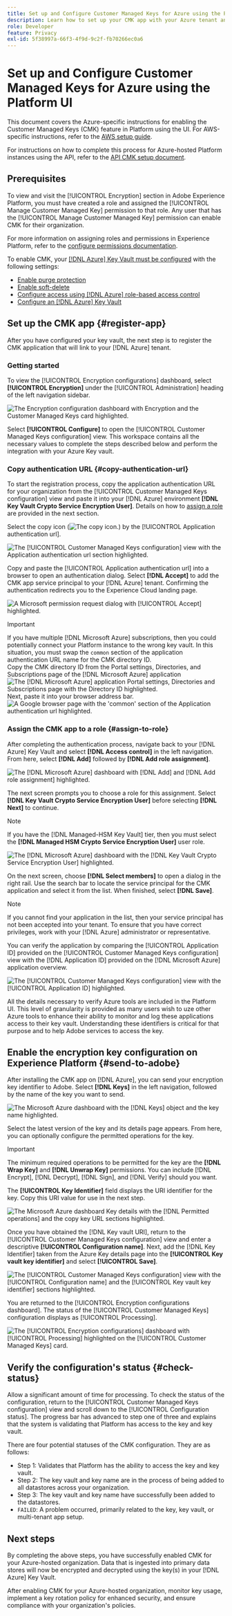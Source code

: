 ```yaml
---
title: Set up and Configure Customer Managed Keys for Azure using the Platform UI
description: Learn how to set up your CMK app with your Azure tenant and send your encryption key ID to Adobe Experience Platform.
role: Developer
feature: Privacy
exl-id: 5f38997a-66f3-4f9d-9c2f-fb70266ec0a6
---
```

# Set up and Configure Customer Managed Keys for Azure using the Platform UI

This document covers the Azure-specific instructions for enabling the Customer Managed Keys (CMK) feature in Platform using the UI. For AWS-specific instructions, refer to the [AWS setup guide](../aws/ui-set-up.md).

For instructions on how to complete this process for Azure-hosted Platform instances using the API, refer to the [API CMK setup document](./api-set-up.md).

## Prerequisites

To view and visit the [!UICONTROL Encryption] section in Adobe Experience Platform, you must have created a role and assigned the [!UICONTROL Manage Customer Managed Key] permission to that role. Any user that has the [!UICONTROL Manage Customer Managed Key] permission can enable CMK for their organization.

For more information on assigning roles and permissions in Experience Platform, refer to the [configure permissions documentation](https://experienceleague.adobe.com/docs/platform-learn/getting-started-for-data-architects-and-data-engineers/configure-permissions.html).

To enable CMK, your [[!DNL Azure] Key Vault must be configured](./azure-key-vault-config.md) with the following settings:

* [Enable purge protection](https://learn.microsoft.com/en-us/azure/key-vault/general/soft-delete-overview#purge-protection)
* [Enable soft-delete](https://learn.microsoft.com/en-us/azure/key-vault/general/soft-delete-overview)
* [Configure access using [!DNL Azure] role-based access control](https://learn.microsoft.com/en-us/azure/role-based-access-control/)
* [Configure an [!DNL Azure] Key Vault](./azure-key-vault-config.md)

## Set up the CMK app {#register-app}

After you have configured your key vault, the next step is to register the CMK application that will link to your [!DNL Azure] tenant.

### Getting started

To view the [!UICONTROL Encryption configurations] dashboard, select **[!UICONTROL Encryption]** under the [!UICONTROL Administration] heading of the left navigation sidebar.

![The Encryption configuration dashboard with Encryption and the Customer Managed Keys card highlighted.](../../../images/governance-privacy-security/customer-managed-keys/encryption-configraion.png)

Select **[!UICONTROL Configure]** to open the [!UICONTROL Customer Managed Keys configuration] view. This workspace contains all the necessary values to complete the steps described below and perform the integration with your Azure Key vault.

### Copy authentication URL {#copy-authentication-url}

To start the registration process, copy the application authentication URL for your organization from the [!UICONTROL Customer Managed Keys configuration] view and paste it into your [!DNL Azure] environment **[!DNL Key Vault Crypto Service Encryption User]**. Details on how to [assign a role](#assign-to-role) are provided in the next section. 

Select the copy icon (![The copy icon.](../../../../images/icons/copy.png)) by the [!UICONTROL Application authentication url].

![The [!UICONTROL Customer Managed Keys configuration] view with the Application authentication url section highlighted.](../../../images/governance-privacy-security/customer-managed-keys/application-authentication-url.png)

Copy and paste the [!UICONTROL Application authentication url] into a browser to open an authentication dialog. Select **[!DNL Accept]** to add the CMK app service principal to your [!DNL Azure] tenant. Confirming the authentication redirects you to the Experience Cloud landing page.

![A Microsoft permission request dialog with [!UICONTROL Accept] highlighted.](../../../images/governance-privacy-security/customer-managed-keys/app-permission.png)

>[!IMPORTANT]
>
>If you have multiple [!DNL Microsoft Azure] subscriptions, then you could potentially connect your Platform instance to the wrong key vault. In this situation, you must swap the `common` section of the application authentication URL name for the CMK directory ID.<br>Copy the CMK directory ID from the Portal settings, Directories, and Subscriptions page of the [!DNL Microsoft Azure] application<br>![The [!DNL Microsoft Azure] application Portal settings, Directories and Subscriptions page with the Directory ID highlighted.](../../../images/governance-privacy-security/customer-managed-keys/directory-id.png)<br>Next, paste it into your browser address bar.<br>![A Google browser page with the 'common' section of the Application authentication url highlighted.](../../../images/governance-privacy-security/customer-managed-keys/common-url-section.png)

### Assign the CMK app to a role {#assign-to-role}

After completing the authentication process, navigate back to your [!DNL Azure] Key Vault and select **[!DNL Access control]** in the left navigation. From here, select **[!DNL Add]** followed by **[!DNL Add role assignment]**.

![The [!DNL Microsoft Azure] dashboard with [!DNL Add] and [!DNL Add role assignment] highlighted.](../../../images/governance-privacy-security/customer-managed-keys/add-role-assignment.png)

The next screen prompts you to choose a role for this assignment. Select **[!DNL Key Vault Crypto Service Encryption User]** before selecting **[!DNL Next]** to continue.

>[!NOTE]
>
>If you have the [!DNL Managed-HSM Key Vault] tier, then you must select the **[!DNL Managed HSM Crypto Service Encryption User]** user role.

![The [!DNL Microsoft Azure] dashboard with the [!DNL Key Vault Crypto Service Encryption User] highlighted.](../../../images/governance-privacy-security/customer-managed-keys/select-role.png)

On the next screen, choose **[!DNL Select members]** to open a dialog in the right rail. Use the search bar to locate the service principal for the CMK application and select it from the list. When finished, select **[!DNL Save]**.

>[!NOTE]
>
>If you cannot find your application in the list, then your service principal has not been accepted into your tenant. To ensure that you have correct privileges, work with your [!DNL Azure] administrator or representative.

You can verify the application by comparing the [!UICONTROL Application ID] provided on the [!UICONTROL Customer Managed Keys configuration] view with the [!DNL Application ID] provided on the [!DNL Microsoft Azure] application overview.

![The [!UICONTROL Customer Managed Keys configuration] view with the [!UICONTROL Application ID] highlighted.](../../../images/governance-privacy-security/customer-managed-keys/application-id.png)

All the details necessary to verify Azure tools are included in the Platform UI. This level of granularity is provided as many users wish to uze other Azure tools to enhance their ability to monitor and log these applications access to their key vault. Understanding these identifiers is critical for that purpose and to help Adobe services to access the key.

## Enable the encryption key configuration on Experience Platform {#send-to-adobe}

After installing the CMK app on [!DNL Azure], you can send your encryption key identifier to Adobe. Select **[!DNL Keys]** in the left navigation, followed by the name of the key you want to send.

![The Microsoft Azure dashboard with the [!DNL Keys] object and the key name highlighted.](../../../images/governance-privacy-security/customer-managed-keys/select-key.png)

Select the latest version of the key and its details page appears. From here, you can optionally configure the permitted operations for the key. 

>[!IMPORTANT]
>
>The minimum required operations to be permitted for the key are the **[!DNL Wrap Key]** and **[!DNL Unwrap Key]** permissions. You can include [!DNL Encrypt], [!DNL Decrypt], [!DNL Sign], and [!DNL Verify] should you want.

The **[!UICONTROL Key Identifier]** field displays the URI identifier for the key. Copy this URI value for use in the next step.

![The Microsoft Azure dashboard Key details with the [!DNL Permitted operations] and the copy key URL sections highlighted.](../../../images/governance-privacy-security/customer-managed-keys/copy-key-url.png)

Once you have obtained the [!DNL Key vault URI], return to the [!UICONTROL Customer Managed Keys configuration] view and enter a descriptive **[!UICONTROL Configuration name]**. Next, add the [!DNL Key Identifier] taken from the Azure Key details page into the **[!UICONTROL Key vault key identifier]** and select **[!UICONTROL  Save]**. 

![The [!UICONTROL Customer Managed Keys configuration] view with the [!UICONTROL Configuration name] and the [!UICONTROL Key vault key identifier] sections highlighted.](../../../images/governance-privacy-security/customer-managed-keys/configuration-name.png)

You are returned to the [!UICONTROL Encryption configurations dashboard]. The status of the [!UICONTROL Customer Managed Keys] configuration displays as [!UICONTROL Processing]. 

![The [!UICONTROL Encryption configurations] dashboard with [!UICONTROL Processing] highlighted on the [!UICONTROL Customer Managed Keys] card.](../../../images/governance-privacy-security/customer-managed-keys/processing.png)

## Verify the configuration's status {#check-status}

Allow a significant amount of time for processing. To check the status of the configuration, return to the [!UICONTROL Customer Managed Keys configuration] view and scroll down to the [!UICONTROL Configuration status]. The progress bar has advanced to step one of three and explains that the system is validating that Platform has access to the key and key vault.

There are four potential statuses of the CMK configuration. They are as follows:

* Step 1: Validates that Platform has the ability to access the key and key vault.
* Step 2: The key vault and key name are in the process of being added to all datastores across your organization.
* Step 3: The key vault and key name have successfully been added to the datastores.
* `FAILED`: A problem occurred, primarily related to the key, key vault, or multi-tenant app setup.

## Next steps

By completing the above steps, you have successfully enabled CMK for your Azure-hosted organization. Data that is ingested into primary data stores will now be encrypted and decrypted using the key(s) in your [!DNL Azure] Key Vault.

After enabling CMK for your Azure-hosted organization, monitor key usage, implement a key rotation policy for enhanced security, and ensure compliance with your organization's policies. 
